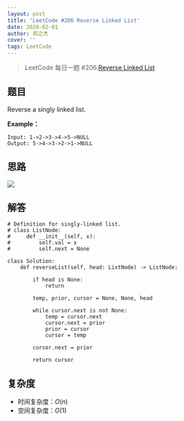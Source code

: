```yaml
---
layout: post
title: 'LeetCode #206 Reverse Linked List'
date: 2020-02-01
author: 郑之杰
cover: ''
tags: LeetCode
---
```


> LeetCode 每日一题 #206.[Reverse Linked List](https://leetcode-cn.com/problems/reverse-linked-list/)

## 题目
Reverse a singly linked list.

**Example：**

```
Input: 1->2->3->4->5->NULL
Output: 5->4->3->2->1->NULL
```

## 思路

![](https://pic.leetcode-cn.com/7d8712af4fbb870537607b1dd95d66c248eb178db4319919c32d9304ee85b602-%E8%BF%AD%E4%BB%A3.gif)

## 解答
```
# Definition for singly-linked list.
# class ListNode:
#     def __init__(self, x):
#         self.val = x
#         self.next = None

class Solution:
    def reverseList(self, head: ListNode) -> ListNode:

        if head is None:
            return

        temp, prior, cursor = None, None, head

        while cursor.next is not None:
            temp = cursor.next
            cursor.next = prior
            prior = cursor
            cursor = temp

        cursor.next = prior
        
        return cursor
```

## 复杂度
- 时间复杂度：$O(n)$
- 空间复杂度：$O(1)$
